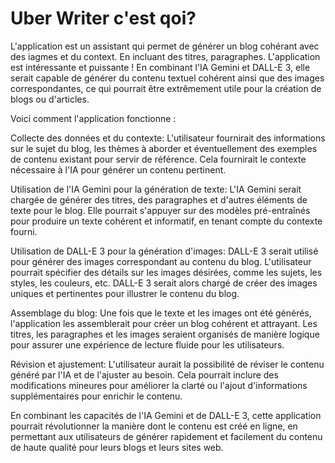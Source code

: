 # Uber Writer c'est qoi?

L'application est un assistant qui permet de générer un blog cohérant avec des iagmes et du context. En incluant des titres, paragraphes. L'application est intéressante et puissante ! En combinant l'IA Gemini et DALL-E 3, elle serait capable de générer du contenu textuel cohérent ainsi que des images correspondantes, ce qui pourrait être extrêmement utile pour la création de blogs ou d'articles.

Voici comment l'application fonctionne :

Collecte des données et du contexte: L'utilisateur fournirait des informations sur le sujet du blog, les thèmes à aborder et éventuellement des exemples de contenu existant pour servir de référence. Cela fournirait le contexte nécessaire à l'IA pour générer un contenu pertinent.

Utilisation de l'IA Gemini pour la génération de texte: L'IA Gemini serait chargée de générer des titres, des paragraphes et d'autres éléments de texte pour le blog. Elle pourrait s'appuyer sur des modèles pré-entraînés pour produire un texte cohérent et informatif, en tenant compte du contexte fourni.

Utilisation de DALL-E 3 pour la génération d'images: DALL-E 3 serait utilisé pour générer des images correspondant au contenu du blog. L'utilisateur pourrait spécifier des détails sur les images désirées, comme les sujets, les styles, les couleurs, etc. DALL-E 3 serait alors chargé de créer des images uniques et pertinentes pour illustrer le contenu du blog.

Assemblage du blog: Une fois que le texte et les images ont été générés, l'application les assemblerait pour créer un blog cohérent et attrayant. Les titres, les paragraphes et les images seraient organisés de manière logique pour assurer une expérience de lecture fluide pour les utilisateurs.

Révision et ajustement: L'utilisateur aurait la possibilité de réviser le contenu généré par l'IA et de l'ajuster au besoin. Cela pourrait inclure des modifications mineures pour améliorer la clarté ou l'ajout d'informations supplémentaires pour enrichir le contenu.

En combinant les capacités de l'IA Gemini et de DALL-E 3, cette application pourrait révolutionner la manière dont le contenu est créé en ligne, en permettant aux utilisateurs de générer rapidement et facilement du contenu de haute qualité pour leurs blogs et leurs sites web.

